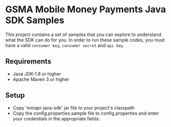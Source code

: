 # GSMA Mobile Money Payments Java SDK Samples

This project contains a set of samples that you can explore to understand what the SDK can do for you. 
In order to run these sample codes, you must have a valid `consumer key`, `consumer secret` and `api key`.


## Requirements

-   Java JDK-1.8 or higher
-   Apache Maven 3 or higher


## Setup

- Copy 'mmapi-java-sdk' jar file to your project's classpath
- Copy the config.properties.sample file to config.properties and enter your credentials in the appropriate fields.